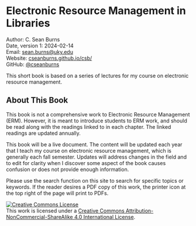 # Electronic Resource Management in Libraries

Author: C. Sean Burns  
Date, version 1: 2024-02-14  
Email: [sean.burns@uky.edu](sean.burns@uky.edu)  
Website: [cseanburns.github.io/csb/](https://cseanburns.github.io/csb/)  
GitHub: [@cseanburns](https://github.com/cseanburns)

This short book is based on a
series of lectures for my
course on electronic resource management.

## About This Book

This book is not a comprehensive work to Electronic Resource Management (ERM).
However, it is meant to introduce students to ERM work, and
should be read along with the readings linked to in each chapter.
The linked readings are updated annually.

This book will be a live document.
The content will be updated each year that
I teach my course on electronic resource management,
which is generally each fall semester.
Updates will address changes in the field and to
edit for clarity when I discover some aspect
of the book causes confusion or
does not provide enough information.

Please use the search function on this site to search for specific topics or
keywords. If the reader desires a PDF copy of this work, the printer icon at
the top right of the page will print to PDFs.

<a rel="license" href="http://creativecommons.org/licenses/by-nc-sa/4.0/"><img alt="Creative Commons License" style="border-width:0" src="https://i.creativecommons.org/l/by-nc-sa/4.0/88x31.png" /></a><br />This work is licensed under a <a rel="license" href="http://creativecommons.org/licenses/by-nc-sa/4.0/">Creative Commons Attribution-NonCommercial-ShareAlike 4.0 International License</a>.
